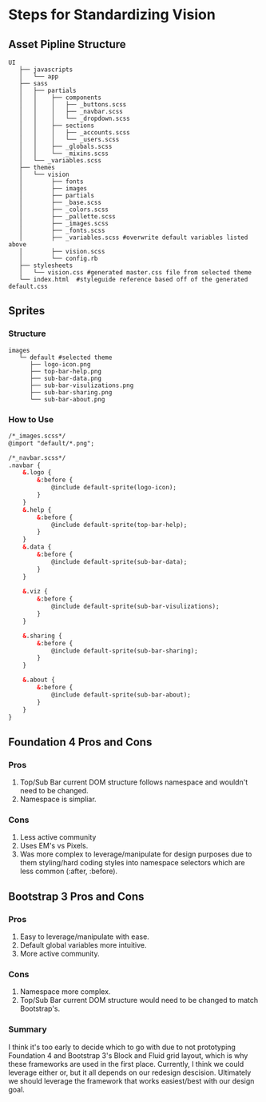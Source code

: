 Steps for Standardizing Vision
====

## Asset Pipline Structure

```UI/assets
UI
   ├── javascripts
   │   └── app
   ├── sass
   │   ├── partials
   │   │    ├── components
   │   │    │   ├── _buttons.scss
   │   │    │   ├── _navbar.scss
   │   │    │   └── _dropdown.scss
   │   │    ├── sections
   │   │    │   ├── _accounts.scss
   │   │    │   └── _users.scss
   │   │    ├── _globals.scss
   │   │    └── _mixins.scss
   │   └── _variables.scss
   ├── themes
   │   └── vision
   │        ├── fonts
   │        ├── images
   │        ├── partials
   │        ├── _base.scss
   │        ├── _colors.scss
   │        ├── _pallette.scss
   │        ├── _images.scss
   │        ├── _fonts.scss
   │        ├── _variables.scss #overwrite default variables listed above
   │        ├── vision.scss
   │        └── config.rb
   ├── stylesheets
   │   └── vision.css #generated master.css file from selected theme
   └── index.html  #styleguide reference based off of the generated default.css 
```
   
## Sprites
### Structure
```Sprites
images
   └─ default #selected theme
      ├── logo-icon.png
      ├── top-bar-help.png
      ├── sub-bar-data.png
      ├── sub-bar-visulizations.png
      ├── sub-bar-sharing.png
      └── sub-bar-about.png
```

### How to Use
```html
/*_images.scss*/
@import "default/*.png";
```

```html
/*_navbar.scss*/
.navbar {
	&.logo {
		&:before {
			@include default-sprite(logo-icon);	
		}
	}
	&.help {
		&:before {
			@include default-sprite(top-bar-help);	
		}
	}
	&.data {
		&:before {
			@include default-sprite(sub-bar-data);	
		}
	}
	
	&.viz {
		&:before {
			@include default-sprite(sub-bar-visulizations);	
		}
	}

	&.sharing {
		&:before {
			@include default-sprite(sub-bar-sharing);	
		}
	}

	&.about {
		&:before {
			@include default-sprite(sub-bar-about);	
		}
	}
}
```

## Foundation 4 Pros and Cons
### Pros
1. Top/Sub Bar current DOM structure follows namespace and wouldn't need to be changed.
2. Namespace is simpliar.

### Cons
1. Less active community
3. Uses EM's vs Pixels.
4. Was more complex to leverage/manipulate for design purposes due to them styling/hard coding styles into namespace selectors which are less common (:after, :before).

## Bootstrap 3 Pros and Cons
### Pros
1. Easy to leverage/manipulate with ease.
2. Default global variables more intuitive.
3. More active community.

### Cons
1. Namespace more complex.
2. Top/Sub Bar current DOM structure would need to be changed to match Bootstrap's.

### Summary
I think it's too early to decide which to go with due to not prototyping Foundation 4 and Bootstrap 3's Block and Fluid grid layout, which is why these frameworks are used in the first place.
Currently, I think we could leverage either or, but it all depends on our redesign descision.  Ultimately we should leverage the framework 
that works easiest/best with our design goal.
